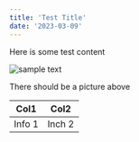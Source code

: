 ```yaml
---
title: 'Test Title'
date: '2023-03-09'
---
```

Here is some test content

![sample text](/images/profile.jpg)

There should be a picture above

|Col1|Col2|
|---|---|
|Info 1|Inch 2|
